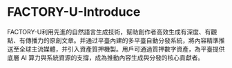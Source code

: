 # FACTORY-U-Introduce
FACTORY-U利用先進的自然語言生成技術，幫助創作者高效生成有深度、有觀點、有傳播力的原創文章。并通过平臺內建的多平臺自動分發系統，將內容精準推送至全球主流媒體，并引入資產質押機製。用戶可通過質押數字資產，為平臺提供底層 AI 算力與系統資源的支撐，成為推動內容生成與分發的核心貢獻者。
